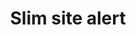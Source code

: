 ---
layout: pattern
categories: [patterns, site-alert]
title: Slim site alert
type: [detail-page]
permalink: /patterns/site-alert/slim-site-alert/
overview: Lorem ipsum dolor sit amet, consectetur adipiscing elit, sed do eiusmod tempor incididunt ut labore et dolore magna aliqua. Interdum velit euismod in pellentesque. 
description: |
    
usa-link: "https://designsystem.digital.gov/components/site-alert/"
specification: |
#spec:
site-alert-type: slim
### options: slim, no-header, no-icon, list
site-alert-color: info
### options: emergency, info
site-alert-title: Short alert message. 
site-alert-content: Additional context and followup information including <a class="usa-link" href="/">a link</a>
yml: |
  
  site-alert-type: slim
  ### options: 
    ### slim
    ### no-header
    ### no-icon
    ### list
  site-alert-color: info
  ### options: 
    ### emergency
    ### info
  site-alert-title: Short alert message. 
  site-alert-content: Additional context and followup information including <a class="usa-link" href="/">a link</a>
  

jekyll: |

  "{% include patterns/site-alert/site-alert-jk.md %}"
### Paths to view design and code... 
## designimg: can be used to show an image of the design until a coded version can be created. The htmlpath & csspath should be located in the pattens folder. Read more about creating coded components in /docs/creating-patterns 
# designimg: 
htmlexcerpt: patterns/site-alert/site-alert-slim-info.md
htmlpath: patterns/site-alert/site-alert-slim.md
csspath: patterns/site-alert/index.scss
---